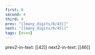 ```yaml
---
first: 0
second: 4
third: 4
prev: "[[many_digits/0/43]]"
next: "[[many_digits/0/45]]"
tags: [even]
---
```

prev2-in-text: [[42]]
next2-in-text: [[46]]
